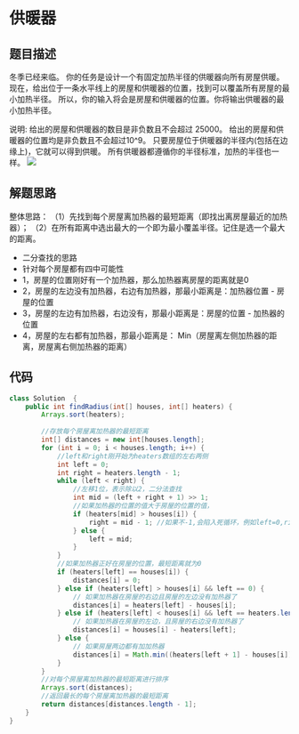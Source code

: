# 供暖器
## 题目描述
冬季已经来临。 你的任务是设计一个有固定加热半径的供暖器向所有房屋供暖。
现在，给出位于一条水平线上的房屋和供暖器的位置，找到可以覆盖所有房屋的最小加热半径。
所以，你的输入将会是房屋和供暖器的位置。你将输出供暖器的最小加热半径。

说明:
给出的房屋和供暖器的数目是非负数且不会超过 25000。
给出的房屋和供暖器的位置均是非负数且不会超过10^9。
只要房屋位于供暖器的半径内(包括在边缘上)，它就可以得到供暖。
所有供暖器都遵循你的半径标准，加热的半径也一样。
![](https://chengzw258.oss-cn-beijing.aliyuncs.com/Java/20200429210914.png)

## 解题思路
整体思路：
（1）先找到每个房屋离加热器的最短距离（即找出离房屋最近的加热器）；
（2）在所有距离中选出最大的一个即为最小覆盖半径。记住是选一个最大的距离。

* 二分查找的思路
* 针对每个房屋都有四中可能性
* 1，房屋的位置刚好有一个加热器，那么加热器离房屋的距离就是0
* 2，房屋的左边没有加热器，右边有加热器，那最小距离是：加热器位置 - 房屋的位置
* 3，房屋的左边有加热器，右边没有，那最小距离是：房屋的位置 - 加热器的位置
* 4，房屋的左右都有加热器，那最小距离是： Min（房屋离左侧加热器的距离，房屋离右侧加热器的距离）



## 代码

```java
class Solution  {
    public int findRadius(int[] houses, int[] heaters) {
        Arrays.sort(heaters);
        
        //存放每个房屋离加热器的最短距离
        int[] distances = new int[houses.length];
        for (int i = 0; i < houses.length; i++) {
            //left和right刚开始为heaters数组的左右两侧
            int left = 0;
            int right = heaters.length - 1;
            while (left < right) {
                //左移1位，表示除以2，二分法查找
                int mid = (left + right + 1) >> 1;
                //如果加热器的位置的值大于房屋的位置的值，
                if (heaters[mid] > houses[i]) {
                    right = mid - 1; //如果不-1,会陷入死循环，例如left=0,right=1
                } else {
                    left = mid;
                }
            }
            //如果加热器正好在房屋的位置，最短距离就为0
            if (heaters[left] == houses[i]) {
                distances[i] = 0;
            } else if (heaters[left] > houses[i] && left == 0) {
                // 如果加热器在房屋的右边且房屋的左边没有加热器了
                distances[i] = heaters[left] - houses[i];
            } else if (heaters[left] < houses[i] && left == heaters.length - 1) {
                // 如果加热器在房屋的左边，且房屋的右边没有加热器了
                distances[i] = houses[i] - heaters[left];
            } else {
                // 如果房屋两边都有加加热器
                distances[i] = Math.min((heaters[left + 1] - houses[i]), (houses[i] - heaters[left]));
            }
        }
        //对每个房屋离加热器的最短距离进行排序
        Arrays.sort(distances);
        //返回最长的每个房屋离加热器的最短距离
        return distances[distances.length - 1];
    }
}
```
